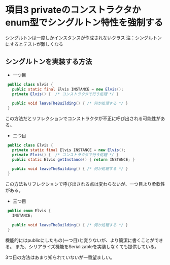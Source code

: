 # 項目3 privateのコンストラクタかenum型でシングルトン特性を強制する

シングルトンは一度しかインスタンスが作成されないクラス
注：シングルトンにするとテストが難しくなる

## シングルトンを実装する方法
* 一つ目

```java
 public class Elvis {
   public static final Elvis INSTANCE = new Elvis();
   private Elvis() {  /* コンストラクタで行う処理 */ }
   
   public void leaveTheBuilding() { /* 何か処理する */ }
 }
 ```

この方法だとリフレクションでコンストラクタが不正に呼び出される可能性がある。

 * 二つ目

```java
 public class Elvis {
   private static final Elvis INSTANCE = new Elvis();
   private Elvis() {  /* コンストラクタで行う処理 */ }
   public static Elvis getInstance() { return INSTANCE; }
   
   public void leaveTheBuilding() { /* 何か処理する */ }
 }
 ```

この方法もリフレクションで呼び出される点は変わらないが、一つ目より柔軟性がある。

* 三つ目

```java
 public enum Elvis {
   INSTANCE;
   
   public void leaveTheBuilding() { /* 何か処理する */ }
 }
 ```

機能的にはpublicにしたもの(一つ目)と変りないが、より簡潔に書くことができる。
また、シリアライズ機能をSerializableを実装しなくても提供している。

3つ目の方法はあまり知られていないが一番望ましい。